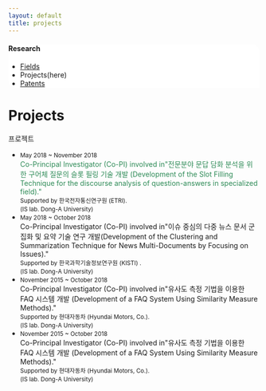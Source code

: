 ```yaml
---
layout: default
title: projects
---
```

 <div class="linklink" style = "background-color:#ffffff;border-radius:0 15px;align:right">
	<h4>Research</h4>
          <ul class="posts-list">
            <li class="post-link">
                <a class="post-title" href="https://youngjoongko.github.io/Research/Fields/">Fields</a>
            </li>
            <li>Projects(here)
            </li>
            <li class="post-link">
                <a class="post-title" href="https://youngjoongko.github.io/Research/patents/">Patents</a>
            </li>
          </ul>
  </div>


<div class="post">
  <h1 class="pageTitle">Projects</h1>	
  <p class="meta">프로젝트</p>
</div>
  <ul>
	<li>
		<small>May 2018 ~ November 2018</small><br>
		 <font color = "seagreen">Co-Principal Investigator (Co-PI) involved in"전문분야 문답 담화 분석을 위한 구어체 질문의 슬롯 필링 기술 개발 (Development of the Slot Filling Technique for the discourse analysis of question-answers in specialized field)."</font><br>
		<small>Supported by 한국전자통신연구원 (ETRI).</small><br>
		<small>(IS lab. Dong-A University)</small>
	</li>
	<li>
		<small>May 2018 ~ October 2018 </small><br>
		 Co-Principal Investigator (Co-PI) involved in"이슈 중심의 다중 뉴스 문서 군집화 및 요약 기술 연구 개발(Development of   the Clustering and Summarization Technique for News Multi-Documents by Focusing on Issues)." <br>
		<small>Supported by 한국과학기술정보연구원 (KISTI) .</small><br>
		<small>(IS lab. Dong-A University)</small>
	</li>
	<li>
		<small>November 2015 ~ October 2018 </small><br>
		Co-Principal Investigator (Co-PI) involved in"유사도 측정 기법을 이용한 FAQ 시스템 개발 (Development of a FAQ System Using Similarity Measure Methods)." <br>
		<small>Supported by 현대자동차 (Hyundai Motors, Co.). </small><br>
		<small>(IS lab. Dong-A University)</small>
	</li>
	<li>
		<small>November 2015 ~ October 2018 </small><br>
		Co-Principal Investigator (Co-PI) involved in"유사도 측정 기법을 이용한 FAQ 시스템 개발 (Development of a FAQ System Using Similarity Measure Methods)." <br>
		<small>Supported by 현대자동차 (Hyundai Motors, Co.). </small><br>
		<small>(IS lab. Dong-A University)</small>
	</li>
	
  </ul>
